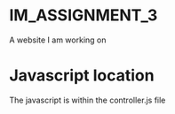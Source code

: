 # IM_ASSIGNMENT_3
A website I am working on
# Javascript location
The javascript is within the controller.js file
